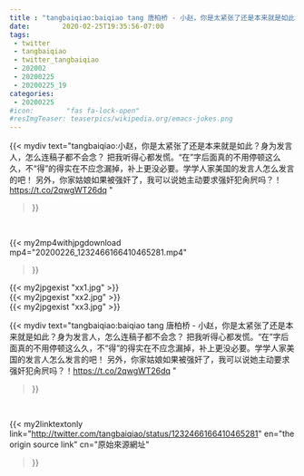 ```yaml
---
title : "tangbaiqiao:baiqiao tang 唐柏桥 - 小赵，你是太紧张了还是本来就是如此？身为发言人，怎么连稿子都不会念？ 把我听得心都发慌。“在”字后面真的不用停顿这么久，不“得”的得实在不应念漏掉，补上更没必要。学学人家美国的发言人怎么发言的吧！ 另外，你家姑娘如果被强奸了，我可以说她主动要求强奸犯肏屄吗？！https://t.co/2qwgWT26dq "
date:        2020-02-25T19:35:56-07:00
tags:
 - twitter
 - tangbaiqiao
 - twitter_tangbaiqiao
 - 202002
 - 20200225
 - 20200225_19
categories:
 - 20200225
#icon:        "fas fa-lock-open"
#resImgTeaser: teaserpics/wikipedia.org/emacs-jokes.png
---
```


{{< mydiv text="tangbaiqiao:小赵，你是太紧张了还是本来就是如此？身为发言人，怎么连稿子都不会念？ 把我听得心都发慌。“在”字后面真的不用停顿这么久，不“得”的得实在不应念漏掉，补上更没必要。学学人家美国的发言人怎么发言的吧！ 另外，你家姑娘如果被强奸了，我可以说她主动要求强奸犯肏屄吗？！https://t.co/2qwgWT26dq "
>}}
<br>


{{< my2mp4withjpgdownload mp4="20200226_1232466166410465281.mp4"
>}}

{{< my2jpgexist "xx1.jpg" >}}<br>
{{< my2jpgexist "xx2.jpg" >}}<br>
{{< my2jpgexist "xx3.jpg" >}}<br>



{{< mydiv text="tangbaiqiao:baiqiao tang 唐柏桥 - 小赵，你是太紧张了还是本来就是如此？身为发言人，怎么连稿子都不会念？ 把我听得心都发慌。“在”字后面真的不用停顿这么久，不“得”的得实在不应念漏掉，补上更没必要。学学人家美国的发言人怎么发言的吧！ 另外，你家姑娘如果被强奸了，我可以说她主动要求强奸犯肏屄吗？！https://t.co/2qwgWT26dq "
>}}
<br>

{{< my2linktextonly link="http://twitter.com/tangbaiqiao/status/1232466166410465281"
en="the origin source link" cn="原始來源網址"
>}}


<br>

